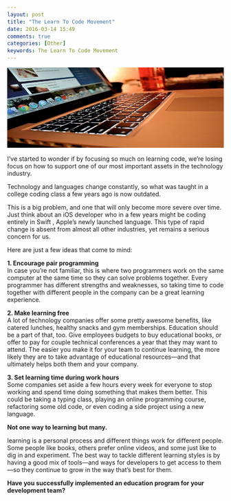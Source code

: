 ```yaml
---
layout: post
title: "The Learn To Code Movement"
date: 2016-03-14 15:49
comments: true
categories: [Other]
keywords: The Learn To Code Movement
---
```


<p>
  <img src="/images/the_learn_to_code_movement.jpg" width="600" alt="The Learn To Code Movement" />
</p>

<p>
  I’ve started to wonder if by focusing so much on learning code, we’re losing focus on how to support one of our most important assets in the technology industry.
</p>

<p>
  Technology and languages change constantly, so what was taught in a college coding class a few years ago is now outdated.
</p>

<p>
  This is a big problem, and one that will only become more severe over time. Just think about an iOS developer who in a few years might be coding entirely in Swift , Apple’s newly launched language. This type of rapid change is absent from almost all other industries, yet remains a serious concern for us.
</p>

<p>
  Here are just a few ideas that come to mind:
</p>

<p>
  <strong>1. Encourage pair programming</strong><br/>
  In case you’re not familiar, this is where two programmers work on the same computer at the same time so they can solve problems together. Every programmer has different strengths and weaknesses, so taking time to code together with different people in the company can be a great learning experience.
</p>

<p>
  <strong>2. Make learning free</strong><br/>
  A lot of technology companies offer some pretty awesome benefits, like catered lunches, healthy snacks and gym memberships. Education should be a part of that, too. Give employees budgets to buy educational books, or offer to pay for couple technical conferences a year that they may want to attend. The easier you make it for your team to continue learning, the more likely they are to take advantage of educational resources—and that ultimately helps both them and your company.
</p>

<p>
  <strong>3. Set learning time during work hours</strong><br/>
  Some companies set aside a few hours every week for everyone to stop working and spend time doing something that makes them better. This could be taking a typing class, playing an online programming course, refactoring some old code, or even coding a side project using a new language.
</p>

<p>
  <strong>Not one way to learning but many.</strong>
</p>

<p>
  learning is a personal process and different things work for different people. Some people like books, others prefer online videos, and some just like to dig in and experiment. The best way to tackle different learning styles is by having a good mix of tools—and ways for developers to get access to them—so they continue to grow in the way that’s best for them.
</p>

<p>
  <strong>Have you successfully implemented an education program for your development team?</strong>
</p>
